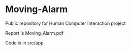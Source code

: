 # Moving-Alarm
Public repository for Human Computer Interaction project

Report is Moving_Alarm.pdf

Code is in src/app
